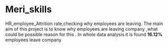 # Meri_skills
HR_employee_Attrition rate,checking why employees are leaving.
The main aim of this project is to know why employees are leaving company ,what could be possible reason for this .
In whole data analysis it is found **16.12%** employees leave company 

